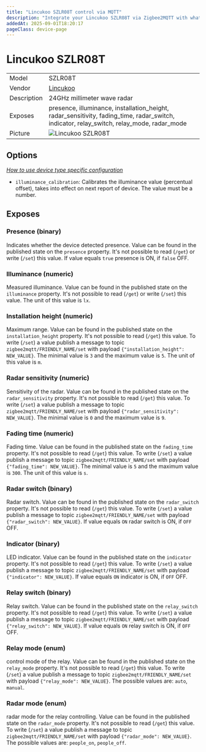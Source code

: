 ```yaml
---
title: "Lincukoo SZLR08T control via MQTT"
description: "Integrate your Lincukoo SZLR08T via Zigbee2MQTT with whatever smart home infrastructure you are using without the vendor's bridge or gateway."
addedAt: 2025-09-01T18:20:17
pageClass: device-page
---
```


<!-- !!!! -->
<!-- ATTENTION: This file is auto-generated through docgen! -->
<!-- You can only edit the "Notes"-Section between the two comment lines "Notes BEGIN" and "Notes END". -->
<!-- Do not use h1 or h2 heading within "## Notes"-Section. -->
<!-- !!!! -->

# Lincukoo SZLR08T

|     |     |
|-----|-----|
| Model | SZLR08T  |
| Vendor  | [Lincukoo](/supported-devices/#v=Lincukoo)  |
| Description | 24GHz millimeter wave radar |
| Exposes | presence, illuminance, installation_height, radar_sensitivity, fading_time, radar_switch, indicator, relay_switch, relay_mode, radar_mode |
| Picture | ![Lincukoo SZLR08T](https://www.zigbee2mqtt.io/images/devices/SZLR08T.png) |


<!-- Notes BEGIN: You can edit here. Add "## Notes" headline if not already present. -->


<!-- Notes END: Do not edit below this line -->



## Options
*[How to use device type specific configuration](../guide/configuration/devices-groups.md#specific-device-options)*

* `illuminance_calibration`: Calibrates the illuminance value (percentual offset), takes into effect on next report of device. The value must be a number.


## Exposes

### Presence (binary)
Indicates whether the device detected presence.
Value can be found in the published state on the `presence` property.
It's not possible to read (`/get`) or write (`/set`) this value.
If value equals `true` presence is ON, if `false` OFF.

### Illuminance (numeric)
Measured illuminance.
Value can be found in the published state on the `illuminance` property.
It's not possible to read (`/get`) or write (`/set`) this value.
The unit of this value is `lx`.

### Installation height (numeric)
Maximum range.
Value can be found in the published state on the `installation_height` property.
It's not possible to read (`/get`) this value.
To write (`/set`) a value publish a message to topic `zigbee2mqtt/FRIENDLY_NAME/set` with payload `{"installation_height": NEW_VALUE}`.
The minimal value is `3` and the maximum value is `5`.
The unit of this value is `m`.

### Radar sensitivity (numeric)
Sensitivity of the radar.
Value can be found in the published state on the `radar_sensitivity` property.
It's not possible to read (`/get`) this value.
To write (`/set`) a value publish a message to topic `zigbee2mqtt/FRIENDLY_NAME/set` with payload `{"radar_sensitivity": NEW_VALUE}`.
The minimal value is `0` and the maximum value is `9`.

### Fading time (numeric)
Fading time.
Value can be found in the published state on the `fading_time` property.
It's not possible to read (`/get`) this value.
To write (`/set`) a value publish a message to topic `zigbee2mqtt/FRIENDLY_NAME/set` with payload `{"fading_time": NEW_VALUE}`.
The minimal value is `5` and the maximum value is `300`.
The unit of this value is `s`.

### Radar switch (binary)
Radar switch.
Value can be found in the published state on the `radar_switch` property.
It's not possible to read (`/get`) this value.
To write (`/set`) a value publish a message to topic `zigbee2mqtt/FRIENDLY_NAME/set` with payload `{"radar_switch": NEW_VALUE}`.
If value equals `ON` radar switch is ON, if `OFF` OFF.

### Indicator (binary)
LED indicator.
Value can be found in the published state on the `indicator` property.
It's not possible to read (`/get`) this value.
To write (`/set`) a value publish a message to topic `zigbee2mqtt/FRIENDLY_NAME/set` with payload `{"indicator": NEW_VALUE}`.
If value equals `ON` indicator is ON, if `OFF` OFF.

### Relay switch (binary)
Relay switch.
Value can be found in the published state on the `relay_switch` property.
It's not possible to read (`/get`) this value.
To write (`/set`) a value publish a message to topic `zigbee2mqtt/FRIENDLY_NAME/set` with payload `{"relay_switch": NEW_VALUE}`.
If value equals `ON` relay switch is ON, if `OFF` OFF.

### Relay mode (enum)
control mode of the relay.
Value can be found in the published state on the `relay_mode` property.
It's not possible to read (`/get`) this value.
To write (`/set`) a value publish a message to topic `zigbee2mqtt/FRIENDLY_NAME/set` with payload `{"relay_mode": NEW_VALUE}`.
The possible values are: `auto`, `manual`.

### Radar mode (enum)
radar mode for the relay controlling.
Value can be found in the published state on the `radar_mode` property.
It's not possible to read (`/get`) this value.
To write (`/set`) a value publish a message to topic `zigbee2mqtt/FRIENDLY_NAME/set` with payload `{"radar_mode": NEW_VALUE}`.
The possible values are: `people_on`, `people_off`.

